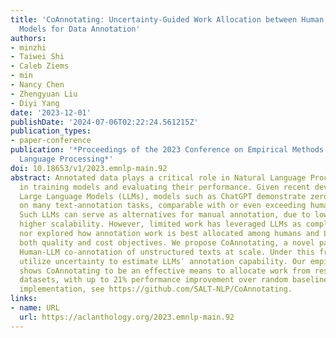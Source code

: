 ```yaml
---
title: 'CoAnnotating: Uncertainty-Guided Work Allocation between Human and Large Language
  Models for Data Annotation'
authors:
- minzhi
- Taiwei Shi
- Caleb Ziems
- min
- Nancy Chen
- Zhengyuan Liu
- Diyi Yang
date: '2023-12-01'
publishDate: '2024-07-06T02:22:24.561215Z'
publication_types:
- paper-conference
publication: '*Proceedings of the 2023 Conference on Empirical Methods in Natural
  Language Processing*'
doi: 10.18653/v1/2023.emnlp-main.92
abstract: Annotated data plays a critical role in Natural Language Processing (NLP)
  in training models and evaluating their performance. Given recent developments in
  Large Language Models (LLMs), models such as ChatGPT demonstrate zero-shot capability
  on many text-annotation tasks, comparable with or even exceeding human annotators.
  Such LLMs can serve as alternatives for manual annotation, due to lower costs and
  higher scalability. However, limited work has leveraged LLMs as complementary annotators,
  nor explored how annotation work is best allocated among humans and LLMs to achieve
  both quality and cost objectives. We propose CoAnnotating, a novel paradigm for
  Human-LLM co-annotation of unstructured texts at scale. Under this framework, we
  utilize uncertainty to estimate LLMs′ annotation capability. Our empirical study
  shows CoAnnotating to be an effective means to allocate work from results on different
  datasets, with up to 21% performance improvement over random baseline. For code
  implementation, see https://github.com/SALT-NLP/CoAnnotating.
links:
- name: URL
  url: https://aclanthology.org/2023.emnlp-main.92
---
```

